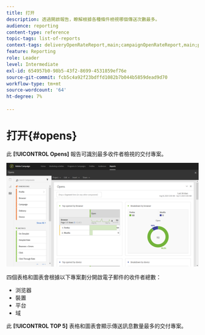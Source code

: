 ```yaml
---
title: 打开
description: 透過開啟報告，瞭解根據各種條件檢視哪個傳送次數最多。
audience: reporting
content-type: reference
topic-tags: list-of-reports
context-tags: deliveryOpenRateReport,main;campaignOpenRateReport,main;programOpenRateReport,main
feature: Reporting
role: Leader
level: Intermediate
exl-id: 654957b0-98b5-43f2-8699-4531859ef76e
source-git-commit: fcb5c4a92f23bdffd1082b7b044b5859dead9d70
workflow-type: tm+mt
source-wordcount: '64'
ht-degree: 7%

---
```


# 打开{#opens}

此 **[!UICONTROL Opens]** 報告可識別最多收件者檢視的交付專案。

![](assets/delivery_reports_opens.png)

四個表格和圖表會根據以下專案劃分開啟電子郵件的收件者總數：

* 浏览器
* 裝置
* 平台
* 域

此 **[!UICONTROL TOP 5]** 表格和圖表會顯示傳送訊息數量最多的交付專案。
